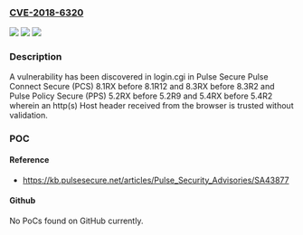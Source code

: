 ### [CVE-2018-6320](https://cve.mitre.org/cgi-bin/cvename.cgi?name=CVE-2018-6320)
![](https://img.shields.io/static/v1?label=Product&message=n%2Fa&color=blue)
![](https://img.shields.io/static/v1?label=Version&message=n%2Fa&color=blue)
![](https://img.shields.io/static/v1?label=Vulnerability&message=n%2Fa&color=brighgreen)

### Description

A vulnerability has been discovered in login.cgi in Pulse Secure Pulse Connect Secure (PCS) 8.1RX before 8.1R12 and 8.3RX before 8.3R2 and Pulse Policy Secure (PPS) 5.2RX before 5.2R9 and 5.4RX before 5.4R2 wherein an http(s) Host header received from the browser is trusted without validation.

### POC

#### Reference
- https://kb.pulsesecure.net/articles/Pulse_Security_Advisories/SA43877

#### Github
No PoCs found on GitHub currently.

